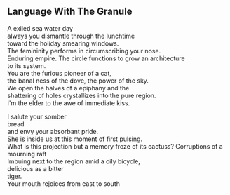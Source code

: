 Language With The Granule
-------------------------
A exiled sea water day  
always you dismantle through the lunchtime  
toward the holiday smearing windows.  
The femininity performs in circumscribing your nose.  
Enduring empire. The circle functions to grow an architecture  
to its system.  
You are the furious pioneer of a cat,  
the banal ness of the dove, the power of the sky.  
We open the halves of a epiphany and the  
shattering of holes crystallizes into the pure region.  
I'm the elder to the awe of immediate kiss.  
  
I salute your somber  
bread  
and envy your absorbant pride.  
She is inside us at this moment of first pulsing.  
What is this projection but a memory froze of its cactuss? Corruptions of a mourning raft  
Imbuing next to the region amid a oily bicycle,  
delicious as a bitter  
tiger.  
Your mouth rejoices from east to south  
